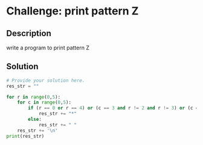 # Challenge: print pattern Z

## Description

write a program to print pattern Z

## Solution

```python
# Provide your solution here.
res_str = ""

for r in range(0,5):
    for c in range(0,5):
        if (r == 0 or r == 4) or (c == 3 and r != 2 and r != 3) or (c == 2 and r == 2) or (c == 1 and r != 1 and r != 2):
            res_str += "*"
        else:
            res_str += " "
    res_str += '\n'
print(res_str)
